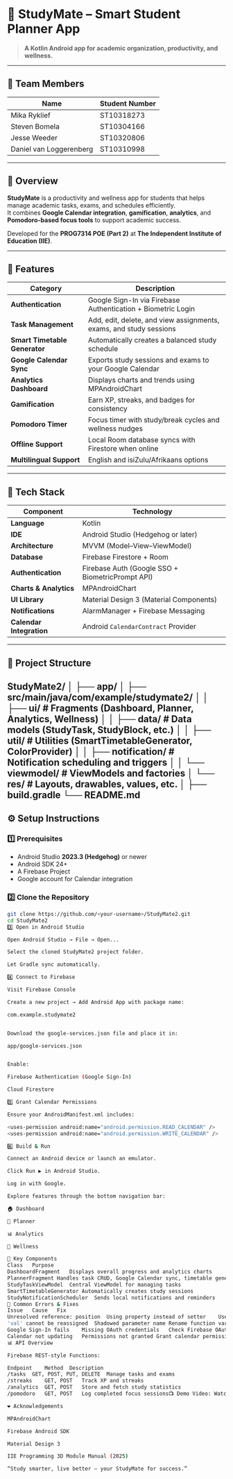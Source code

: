 # 📘 StudyMate – Smart Student Planner App

> **A Kotlin Android app for academic organization, productivity, and wellness.**

---

## 👥 Team Members

| Name | Student Number |
|------|----------------|
| Mika Ryklief | ST10318273 |
| Steven Bomela | ST10304166 |
| Jesse Weeder | ST10320806 |
| Daniel van Loggerenberg | ST10310998 |

---

## 📖 Overview

**StudyMate** is a productivity and wellness app for students that helps manage academic tasks, exams, and schedules efficiently.  
It combines **Google Calendar integration**, **gamification**, **analytics**, and **Pomodoro-based focus tools** to support academic success.

Developed for the **PROG7314 POE (Part 2)** at **The Independent Institute of Education (IIE)**.

---

## 🚀 Features

| Category | Description |
|-----------|-------------|
| **Authentication** | Google Sign-In via Firebase Authentication + Biometric Login |
| **Task Management** | Add, edit, delete, and view assignments, exams, and study sessions |
| **Smart Timetable Generator** | Automatically creates a balanced study schedule |
| **Google Calendar Sync** | Exports study sessions and exams to your Google Calendar |
| **Analytics Dashboard** | Displays charts and trends using MPAndroidChart |
| **Gamification** | Earn XP, streaks, and badges for consistency |
| **Pomodoro Timer** | Focus timer with study/break cycles and wellness nudges |
| **Offline Support** | Local Room database syncs with Firestore when online |
| **Multilingual Support** | English and isiZulu/Afrikaans options |

---

## 🧱 Tech Stack

| Component | Technology |
|------------|-------------|
| **Language** | Kotlin |
| **IDE** | Android Studio (Hedgehog or later) |
| **Architecture** | MVVM (Model–View–ViewModel) |
| **Database** | Firebase Firestore + Room |
| **Authentication** | Firebase Auth (Google SSO + BiometricPrompt API) |
| **Charts & Analytics** | MPAndroidChart |
| **UI Library** | Material Design 3 (Material Components) |
| **Notifications** | AlarmManager + Firebase Messaging |
| **Calendar Integration** | Android `CalendarContract` Provider |

---

## 📂 Project Structure

StudyMate2/
│
├── app/
│ ├── src/main/java/com/example/studymate2/
│ │ ├── ui/ # Fragments (Dashboard, Planner, Analytics, Wellness)
│ │ ├── data/ # Data models (StudyTask, StudyBlock, etc.)
│ │ ├── util/ # Utilities (SmartTimetableGenerator, ColorProvider)
│ │ ├── notification/ # Notification scheduling and triggers
│ │ └── viewmodel/ # ViewModels and factories
│ └── res/ # Layouts, drawables, values, etc.
│
├── build.gradle
└── README.md
---

## ⚙️ Setup Instructions

### 1️⃣ Prerequisites
- Android Studio **2023.3 (Hedgehog)** or newer  
- Android SDK 24+  
- A Firebase Project  
- Google account for Calendar integration  

### 2️⃣ Clone the Repository
```bash
git clone https://github.com/<your-username>/StudyMate2.git
cd StudyMate2
3️⃣ Open in Android Studio

Open Android Studio → File → Open...

Select the cloned StudyMate2 project folder.

Let Gradle sync automatically.

4️⃣ Connect to Firebase

Visit Firebase Console

Create a new project → Add Android App with package name:

com.example.studymate2


Download the google-services.json file and place it in:

app/google-services.json


Enable:

Firebase Authentication (Google Sign-In)

Cloud Firestore

5️⃣ Grant Calendar Permissions

Ensure your AndroidManifest.xml includes:

<uses-permission android:name="android.permission.READ_CALENDAR" />
<uses-permission android:name="android.permission.WRITE_CALENDAR" />

6️⃣ Build & Run

Connect an Android device or launch an emulator.

Click Run ▶️ in Android Studio.

Log in with Google.

Explore features through the bottom navigation bar:

🏠 Dashboard

📅 Planner

📊 Analytics

🧘 Wellness

🧠 Key Components
Class	Purpose
DashboardFragment	Displays overall progress and analytics charts
PlannerFragment	Handles task CRUD, Google Calendar sync, timetable generation
StudyTaskViewModel	Central ViewModel for managing tasks
SmartTimetableGenerator	Automatically creates study sessions
StudyNotificationScheduler	Sends local notifications and reminders
🧩 Common Errors & Fixes
Issue	Cause	Fix
Unresolved reference: position	Using property instead of setter	Use setPosition(YAxis.YAxisLabelPosition.OUTSIDE_CHART)
'val' cannot be reassigned	Shadowed parameter name	Rename function variable or use this.
Google Sign-In fails	Missing OAuth credentials	Check Firebase OAuth client and google-services.json
Calendar not updating	Permissions not granted	Grant calendar permission at runtime
📊 API Overview

Firebase REST-style Functions:

Endpoint	Method	Description
/tasks	GET, POST, PUT, DELETE	Manage tasks and exams
/streaks	GET, POST	Track XP and streaks
/analytics	GET, POST	Store and fetch study statistics
/pomodoro	GET, POST	Log completed focus sessions📺 Demo Video: Watch on YouTube 

❤️ Acknowledgements

MPAndroidChart

Firebase Android SDK

Material Design 3

IIE Programming 3D Module Manual (2025)

“Study smarter, live better — your StudyMate for success.”
